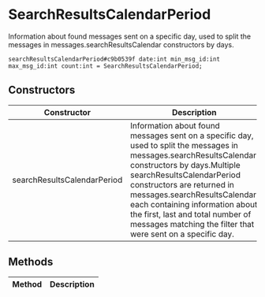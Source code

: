 # SearchResultsCalendarPeriod
Information about found messages sent on a specific day, used to split the messages in messages.searchResultsCalendar constructors by days.

```
searchResultsCalendarPeriod#c9b0539f date:int min_msg_id:int max_msg_id:int count:int = SearchResultsCalendarPeriod;
```

## Constructors
| Constructor | Description |
| ---- | ----------- |
| searchResultsCalendarPeriod | Information about found messages sent on a specific day, used to split the messages in messages.searchResultsCalendar constructors by days.Multiple searchResultsCalendarPeriod constructors are returned in messages.searchResultsCalendar, each containing information about the first, last and total number of messages matching the filter that were sent on a specific day. |


## Methods
| Method | Description |
| ---- | ----------- |


